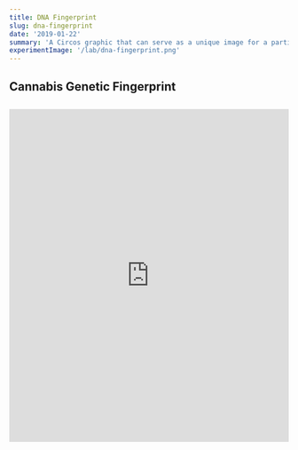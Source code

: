```yaml
---
title: DNA Fingerprint
slug: dna-fingerprint
date: '2019-01-22'
summary: 'A Circos graphic that can serve as a unique image for a particular strain of plant.'
experimentImage: '/lab/dna-fingerprint.png'
---
```


## Cannabis Genetic Fingerprint

<div class="experiment">
<iframe title="Interactive Observable Notebook" width="100%" height="600" frameborder="0" style="background-color: white;"
  src="https://observablehq.com/embed/@russellbits/phylos-cannabis-genetic-fingerprint?cell=*"></iframe>
</div>

<style>
.experiment {
    margin: 2em 0 0 0;
}
</style>
